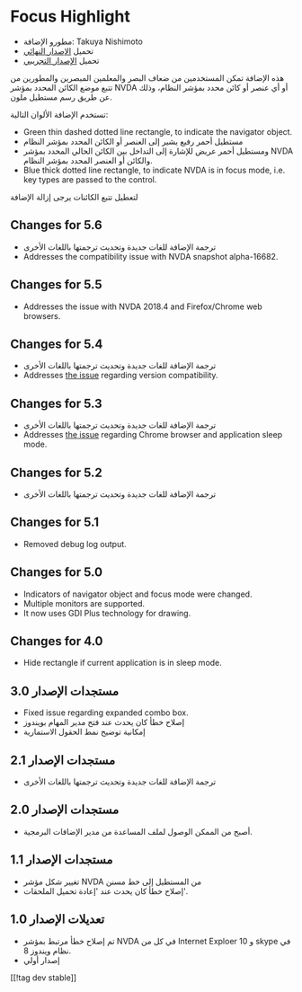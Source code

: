 # Focus Highlight #

* مطورو الإضافة: Takuya Nishimoto
* تحميل [الإصدار النهائي][2]
* تحميل [الإصدار التجريبي][1]

هذه الإضافة تمكن المستخدمين من ضعاف البصر والمعلمين المبصرين والمطورين من
تتبع موضع الكائن المحدد بمؤشر NVDA  أو أي عنصر  أو كائن محدد بمؤشر النظام،
وذلك عن طريق رسم مستطيل ملون. 

تستخدم الإضافة الألوان التالية:

* Green thin dashed dotted line rectangle, to indicate the navigator object.
* مستطيل أحمر رفيع يشير إلى العنصر أو الكائن المحدد بمؤشر النظام
* ومستطيل أحمر عريض للإشارة إلى التداخل بين الكائن الحالي المحدد بمؤشر NVDA
  والكائن أو العنصر المحدد بمؤشر النظام. 
* Blue thick dotted line rectangle, to indicate NVDA is in focus mode,
  i.e. key types are passed to the control.

لتعطيل تتبع الكائنات يرجى إزالة الإضافة

## Changes for 5.6 ##

* ترجمة الإضافة للغات جديدة وتحديث ترجمتها باللغات الأخرى
* Addresses the compatibility issue with NVDA snapshot alpha-16682.

## Changes for 5.5 ##

* Addresses the issue with NVDA 2018.4 and Firefox/Chrome web browsers.

## Changes for 5.4 ##

* ترجمة الإضافة للغات جديدة وتحديث ترجمتها باللغات الأخرى
* Addresses [the issue](https://github.com/nvdajp/focusHighlight/issues/11)
  regarding version compatibility.

## Changes for 5.3 ##

* ترجمة الإضافة للغات جديدة وتحديث ترجمتها باللغات الأخرى
* Addresses [the issue](https://github.com/nvdajp/focusHighlight/issues/10)
  regarding Chrome browser and application sleep mode.

## Changes for 5.2 ##

* ترجمة الإضافة للغات جديدة وتحديث ترجمتها باللغات الأخرى

## Changes for 5.1 ##

* Removed debug log output.

## Changes for 5.0 ##

* Indicators of navigator object and focus mode were changed.
* Multiple monitors are supported.
* It now uses GDI Plus technology for drawing.

## Changes for 4.0 ##

* Hide rectangle if current application is in sleep mode.

## مستجدات الإصدار 3.0 ##

* Fixed issue regarding expanded combo box.
* إصلاح خطأ كان يحدث عند فتح مدير المهام بويندوز
* إمكانية توضيح نمط الحقول الاستمارية

## مستجدات الإصدار 2.1 ##

* ترجمة الإضافة للغات جديدة وتحديث ترجمتها باللغات الأخرى

## مستجدات الإصدار 2.0 ##

* أصبح من الممكن الوصول لملف المساعدة من مدير الإضافات البرمجية.

## مستجدات الإصدار 1.1 ##

* تغيير شكل مؤشر NVDA من المستطيل إلى خط مسنن
* إصلاح خطأ كان يحدث عند 'إعادة تحميل الملحقات'.

## تعديلات الإصدار 1.0 ##

* تم إصلاح خطأ مرتبط بمؤشر NVDA في كل من Internet Exploer 10 و skype في نظام
  ويندوز 8.
* إصدار أولي


[[!tag dev stable]]

[1]: https://addons.nvda-project.org/files/get.php?file=fh-dev

[2]: https://addons.nvda-project.org/files/get.php?file=fh

